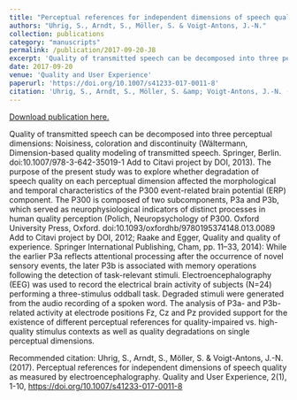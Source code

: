 ```yaml
---
title: "Perceptual references for independent dimensions of speech quality as measured by electroencephalography"
authors: "Uhrig, S., Arndt, S., Möller, S. & Voigt-Antons, J.-N."
collection: publications
category: "manuscripts"
permalink: /publication/2017-09-20-J8
excerpt: 'Quality of transmitted speech can be decomposed into three perceptual dimensions: Noisiness, coloration and discontinuity (Wältermann, Dimension-based quality modeling of transmitted speech. Springer, Berlin. doi:10.1007/978-3-642-35019-1 Add to Citavi project by DOI, 2013). The purpose of the present study was to explore whether degradation of speech quality on each perceptual dimension affected the morphological and temporal characteristics of the P300 event-related brain potential (ERP) component. The P300 is composed of two subcomponents, P3a and P3b, which served as neurophysiological indicators of distinct processes in human quality perception (Polich, Neuropsychology of P300. Oxford University Press, Oxford. doi:10.1093/oxfordhb/9780195374148.013.0089 Add to Citavi project by DOI, 2012; Raake and Egger, Quality and quality of experience. Springer International Publishing, Cham, pp. 11–33, 2014): While the earlier P3a reflects attentional processing after the occurrence of novel sensory events, the later P3b is associated with memory operations following the detection of task-relevant stimuli. Electroencephalography (EEG) was used to record the electrical brain activity of subjects (N=24) performing a three-stimulus oddball task. Degraded stimuli were generated from the audio recording of a spoken word. The analysis of P3a- and P3b-related activity at electrode positions Fz, Cz and Pz provided support for the existence of different perceptual references for quality-impaired vs. high-quality stimulus contexts as well as quality degradations on single perceptual dimensions.'
date: 2017-09-20
venue: 'Quality and User Experience'
paperurl: 'https://doi.org/10.1007/s41233-017-0011-8'
citation: 'Uhrig, S., Arndt, S., Möller, S. &amp; Voigt-Antons, J.-N. (2017). Perceptual references for independent dimensions of speech quality as measured by electroencephalography. Quality and User Experience, 2(1), 1-10, https://doi.org/10.1007/s41233-017-0011-8'
---
```


<a href='https://doi.org/10.1007/s41233-017-0011-8'>Download publication here.</a>

Quality of transmitted speech can be decomposed into three perceptual dimensions: Noisiness, coloration and discontinuity (Wältermann, Dimension-based quality modeling of transmitted speech. Springer, Berlin. doi:10.1007/978-3-642-35019-1 Add to Citavi project by DOI, 2013). The purpose of the present study was to explore whether degradation of speech quality on each perceptual dimension affected the morphological and temporal characteristics of the P300 event-related brain potential (ERP) component. The P300 is composed of two subcomponents, P3a and P3b, which served as neurophysiological indicators of distinct processes in human quality perception (Polich, Neuropsychology of P300. Oxford University Press, Oxford. doi:10.1093/oxfordhb/9780195374148.013.0089 Add to Citavi project by DOI, 2012; Raake and Egger, Quality and quality of experience. Springer International Publishing, Cham, pp. 11–33, 2014): While the earlier P3a reflects attentional processing after the occurrence of novel sensory events, the later P3b is associated with memory operations following the detection of task-relevant stimuli. Electroencephalography (EEG) was used to record the electrical brain activity of subjects (N=24) performing a three-stimulus oddball task. Degraded stimuli were generated from the audio recording of a spoken word. The analysis of P3a- and P3b-related activity at electrode positions Fz, Cz and Pz provided support for the existence of different perceptual references for quality-impaired vs. high-quality stimulus contexts as well as quality degradations on single perceptual dimensions.

Recommended citation: Uhrig, S., Arndt, S., Möller, S. & Voigt-Antons, J.-N. (2017). Perceptual references for independent dimensions of speech quality as measured by electroencephalography. Quality and User Experience, 2(1), 1-10, https://doi.org/10.1007/s41233-017-0011-8